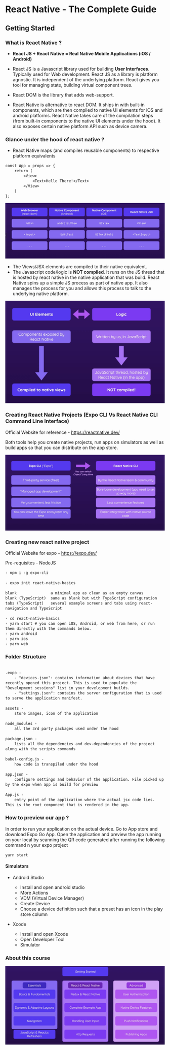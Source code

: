 # React Native - The Complete Guide

## Getting Started


### What is React Native ?
- **React JS + React Native = Real Native Mobile Applications (iOS / Android)**

- React JS is a Javascript library used for building **User Interfaces**. Typically used for Web development. React JS as a library is platform agnostic. It is independent of the underlying platform. React gives you tool for managing state, building virtual component trees.

- React DOM is the library that adds web-support.

- React Native is alternative to react DOM. It ships in with built-in components, which are then compiled to native UI elements for iOS and android platforms. React Native takes care of the compilation steps (from built-in components to the native UI elements under the hood). It also exposes certain native platform API such as device camera.

### Glance under the hood of react native ?

- React Native maps (and compiles reusable components) to respective platform equivalents 

```
const App = props => {
    return (
        <View>
            <Text>Hello There!</Text>
        </View>
    )
};
```

![Component Compilation Diagram](/assets/readme-assets/component-compilation.png)

- The Views/JSX elements are compiled to their native equivalent.
- The Javascript code/logic is **NOT compiled**. It runs on the JS thread that is hosted by react native in the native application that was build. React Native spins up a simple JS process as part of native app. It also manages the process for you and allows this process to talk to the underlying native platform.

![React Native Compilation Diagram](/assets/readme-assets/react-native-logic.png)

### Creating React Native Projects (Expo CLI Vs React Native CLI Command Line Interface)

Official Website for reference - https://reactnative.dev/

Both tools help you create native projects, run apps on simulators as well as build apps so that you can distribute on the app store.

![Expo CLI Vs React Native CLI](/assets/readme-assets/expo-native-cli.png)

### Creating new react native project

Official Website for expo - https://expo.dev/

Pre-requisites - NodeJS

```
- npm i -g expo-cli

- expo init react-native-basics

blank               a minimal app as clean as an empty canvas
blank (TypeScript)  same as blank but with TypeScript configuration
tabs (TypeScript)   several example screens and tabs using react-navigation and TypeScript

- cd react-native-basics
- yarn start # you can open iOS, Android, or web from here, or run them directly with the commands below.
- yarn android
- yarn ios
- yarn web

```

### Folder Structure

```

.expo - 
    - "devices.json": contains information about devices that have recently opened this project. This is used to populate the "Development sessions" list in your development builds.
    - "settings.json": contains the server configuration that is used to serve the application manifest.

assets - 
    store images, icon of the application

node_modules - 
    all the 3rd party packages used under the hood

package.json - 
    lists all the dependencies and dev-dependencies of the project along with the scripts commands

babel-config.js - 
    how code is transpiled under the hood

app.json -
    configure settings and behavior of the application. File picked up by the expo when app is build for preview

App.js -
    entry point of the application where the actual jsx code lies. This is the root component that is rendered in the app.

```

### How to preview our app ?

In order to run your application on the actual device. Go to App store and download Expo Go App. 
Open the application and preview the app running on your local by scanning the QR code generated after running the following command n your expo project

```
yarn start
```

#### Simulators

- Android Studio 
    - Install and open android studio
    - More Actions
    - VDM (Virtual Device Manager)
    - Create Device
    - Choose a device definition such that a preset has an icon in the play store column

- Xcode
    - Install and open Xcode
    - Open Developer Tool
    - Simulator


### About this course
![About this course](/assets/readme-assets/about-this-course.png)
